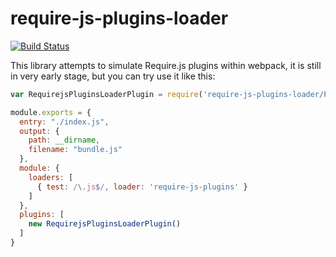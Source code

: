 # require-js-plugins-loader
[![Build Status](https://snap-ci.com/rogeriochaves/require-js-plugins-loader/branch/master/build_image)](https://snap-ci.com/rogeriochaves/require-js-plugins-loader/branch/master)

This library attempts to simulate Require.js plugins within webpack,
it is still in very early stage, but you can try use it like this:

```javascript
var RequirejsPluginsLoaderPlugin = require('require-js-plugins-loader/Plugin');

module.exports = {
  entry: "./index.js",
  output: {
    path: __dirname,
    filename: "bundle.js"
  },
  module: {
    loaders: [
      { test: /\.js$/, loader: 'require-js-plugins' }
    ]
  },
  plugins: [
    new RequirejsPluginsLoaderPlugin()
  ]
}
```
